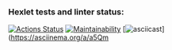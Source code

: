 ### Hexlet tests and linter status:
[![Actions Status](https://github.com/MariGreen/fullstack-javascript-project-44/actions/workflows/hexlet-check.yml/badge.svg)](https://github.com/MariGreen/fullstack-javascript-project-44/actions)
[![Maintainability](https://api.codeclimate.com/v1/badges/cd27023ca17765dd731a/maintainability)](https://codeclimate.com/github/MariGreen/fullstack-javascript-project-44/maintainability)
[![asciicast](https://asciinema.org/a/a5QmGwTu3Ml5UQmriBL3h4yyp.svg)](https://asciinema.org/a/a5Qm